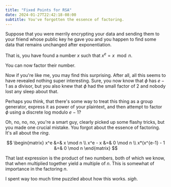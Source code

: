 ```yaml
---
title: "Fixed Points for RSA"
date: 2024-01-27T22:42:18-08:00
subtitle: You've forgotten the essence of factoring.
---
```


Suppose that you were merrily encrypting your data and sending
them to your friend whose public key he gave you and you happen
to find some data that remains unchanged after exponentiation.

That is, you have found a number $x$ such that $x^e=x \mod n$.

You can now factor their number.

Now if you're like me, you may find this surprising.
After all, all this seems to have revealed nothing super interesting.
Sure, you now know that $\phi$ has $e-1$ as a divisor, but you also
knew that $\phi$ had the small factor of $2$ and nobody lost any sleep about that.

Perhaps you think, that there's some way to treat this thing as a group
generator, express it as power of your plaintext, and then attempt to factor
$\phi$ using a discrete log modulo $e-1$?

Oh, no, no, no, you're a smart guy, clearly picked up some flashy tricks,
but you made one crucial mistake. You forgot about the essence of factoring.
It's all about the *ring*.

$$
\begin{matrix}
x^e &=& x \mod n \\
x^e - x &=& 0 \mod n \\
x*(x^{e-1} - 1 &=& 0 \mod n
\end{matrix}
$$

That last expression is the product of two numbers, both of which we know,
that when multiplied together yield a multiple of $n$. This is somewhat
of importance in the factoring $n$.

I spent way too much time puzzled about how this works. *sigh*.